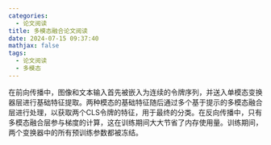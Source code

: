 ```yaml
---
categories:
  - 论文阅读
title: 多模态融合论文阅读
date: 2024-07-15 09:37:40
mathjax: false
tags:
  - 论文阅读
  - 多模态
---
```

在前向传播中，图像和文本输入首先被嵌入为连续的令牌序列，并送入单模态变换器层进行基础特征提取。两种模态的基础特征随后通过多个基于提示的多模态融合层进行处理，以获取两个CLS令牌的特征，用于最终的分类。在反向传播中，只有多模态融合层参与梯度的计算，这在训练期间大大节省了内存使用量。训练期间，两个变换器中的所有预训练参数都被冻结。